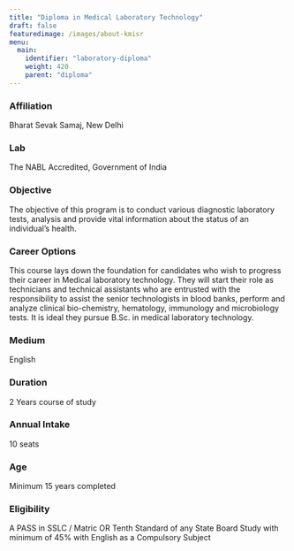 ```yaml
---
title: "Diploma in Medical Laboratory Technology"
draft: false
featuredimage: /images/about-kmisr
menu:
  main:
    identifier: "laboratory-diploma"
    weight: 420
    parent: "diploma"
---
```


### Affiliation

Bharat Sevak Samaj, New Delhi

### Lab

The NABL Accredited, Government of India

### Objective

The objective of this program is to conduct various diagnostic laboratory tests, analysis and provide vital information about the status of an individual’s health.

### Career Options

This course lays down the foundation for candidates who wish to progress their career in Medical laboratory technology. They will start their role as technicians and technical assistants who are entrusted with the responsibility to assist the senior technologists in blood banks, perform and analyze clinical bio-chemistry, hematology, immunology and microbiology tests. It is ideal they pursue B.Sc. in medical laboratory technology.

### Medium

English

### Duration

2 Years course of study

### Annual Intake

10 seats

### Age

Minimum 15 years completed

### Eligibility

A PASS in SSLC / Matric OR Tenth Standard of any State Board Study with minimum of 45% with English as a Compulsory Subject
